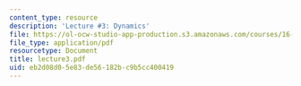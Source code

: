 ```yaml
---
content_type: resource
description: 'Lecture #3: Dynamics'
file: https://ol-ocw-studio-app-production.s3.amazonaws.com/courses/16-61-aerospace-dynamics-spring-2003/eb2d08d05e83de56182bc9b5cc400419_lecture3.pdf
file_type: application/pdf
resourcetype: Document
title: lecture3.pdf
uid: eb2d08d0-5e83-de56-182b-c9b5cc400419
---
```

